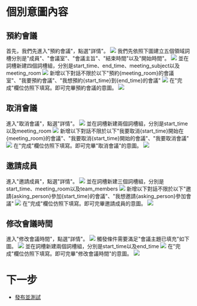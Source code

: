 # 個別意圖內容
## 預約會議
首先，我們先進入"預約會議"，點選"詳情"。
![](../../../../../images/intro/image005.png)
我們先依照下圖建立五個領域詞槽分別是"成員"、"會議室"、"會議主旨"、"結束時間"以及"開始時間"。
![](../../../../../images/intro/image004.png)
並在詞槽新建四個詞槽組，分別是start_time、end_time、meeting_subject以及meeting_room
![](../../../../../images/intro/image006.png)
新增以下對話不限於以下"預約{meeting_room}的會議室"、"我要預約會議"、"我想預約{start_time}到{end_time}的會議"
![](../../../../../images/intro/image007.png)
在"完成"欄位仿照下填寫。即可完畢預約會議的意圖。
![](../../../../../images/intro/image008.png)
## 取消會議
進入"取消會議"，點選"詳情"。
![](../../../../../images/intro/image013.png)
並在詞槽新建兩個詞槽組，分別是start_time以及meeting_room
![](../../../../../images/intro/image022.png)
新增以下對話不限於以下"我要取消{start_time}開始在{meeting_room}的會議"、"我要取消{start_time}開始的會議"、"我要取消會議"
![](../../../../../images/intro/image023.png)
在"完成"欄位仿照下填寫。即可完畢"取消會議"的意圖。
![](../../../../../images/intro/image024.png)

## 邀請成員
進入"邀請成員"，點選"詳情"。
![](../../../../../images/intro/image014.png)
並在詞槽新建三個詞槽組，分別是start_time、meeting_room以及team_members
![](../../../../../images/intro/image015.png)
新增以下對話不限於以下"邀請{asking_person}參加{start_time}的會議"、"我想邀請{asking_person}參加會議"
![](../../../../../images/intro/image016.png)
在"完成"欄位仿照下填寫。即可完畢邀請成員的意圖。
![](../../../../../images/intro/image017.png)

## 修改會議時間
進入"修改會議時間"，點選"詳情"。
![](../../../../../images/intro/image018.png)
觸發條件需要滿足"會議主題已填充"如下圖。
![](../../../../../images/intro/image019.png)
並在詞槽新建兩個詞槽組，分別是start_time以及end_time
![](../../../../../images/intro/image020.png)
在"完成"欄位仿照下填寫。即可完畢"修改會議時間"的意圖。
![](../../../../../images/intro/image021.png)

# 下一步
- [發布並測試](/products/dmflow/tutorials/intro/deploy-test.html)
